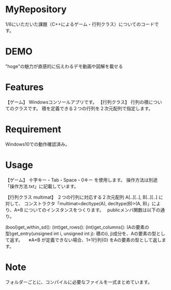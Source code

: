 # MyRepository

1/6にいただいた課題（C++によるゲーム・行列クラス）についてのコードです。


# DEMO

"hoge"の魅力が直感的に伝えわるデモ動画や図解を載せる


# Features

【ゲーム】
Windowsコンソールアプリです。
【行列クラス】
行列の積についてのクラスです。
積を定義できる２つの行列を２次元配列で指定します。


# Requirement

Windows10での動作確認済み。


# Usage

【ゲーム】
十字キー・Tab・Space・0キー を使用します。
操作方法は別途「操作方法.txt」に記載しています。

【行列クラス multimat】
２つの行列に対応する２次元配列 A[..][..], B[..][..] に対して、
コンストラクタ「multimat<decltype(A), decltype(B)>(A, B)」により、A×B についてのインスタンスをつくります。　
publicメンバ関数は以下の通り。

(bool)get_within_sd():
(int)get_rows():
(int)get_columns():
(Aの要素の型)get_entry(unsigned int i, unsigned int j): 積の(i, j)成分を、Aの要素の型として返す。
　※A×B が定義できない場合、1×1行列{0} をAの要素の型として返します。

# Note

フォルダーごとに、コンパイルに必要なファイルを一式まとめています。
